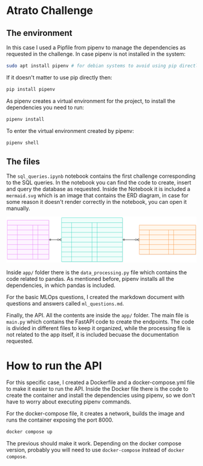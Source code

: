 # Atrato Challenge

## The environment
In this case I used a Pipfile from pipenv to manage the dependencies as 
requested in the challenge. In case pipenv is not installed in the system:

```bash
sudo apt install pipenv # for debian systems to avoid using pip directly
```

If it doesn't matter to use pip directly then:

```bash
pip install pipenv
```

As pipenv creates a virtual environment for the project, to install the dependencies
you need to run:

```bash
pipenv install
```
To enter the virtual environment created by pipenv:

```bash
pipenv shell
```

## The files
The `sql_queries.ipynb` notebook contains the first challenge corresponding 
to the SQL queries. In the notebook you can find the code to create, insert and
query the database as requested. Inside the Notebook it is included a `mermaid.svg`
which is an image that contains the ERD diagram, in case for some reason it
doesn't render correctly in the notebook, you can open it manually.

![ERD Diagram](mermaid.svg)

Inside `app/` folder there is the `data_processing.py` file which contains the code
related to pandas. As mentioned before, pipenv installs all the dependencies, in 
which pandas is included.

For the basic MLOps questions, I created the markdown document with questions
and answers called `ml_questions.md`.

Finally, the API. All the contents are inside the `app/` folder. The main file
is `main.py` which contains the FastAPI code to create the endpoints. The code is
divided in different files to keep it organized, while the processing file is not
related to the app itself, it is included becuase the documentation requested.

# How to run the API
For this specific case, I created a Dockerfile and a docker-compose.yml file
to make it easier to run the API. Inside the Docker file there is the code to create
the container and install the dependencies using pipenv, so we don't have to
worry about executing pipenv commands.

For the docker-compose file, it creates a network, builds the image and runs the
container exposing the port 8000.

```bash
docker compose up
```

The previous should make it work. Depending on the docker compose version,
probably you will need to use `docker-compose` instead of `docker compose`.
